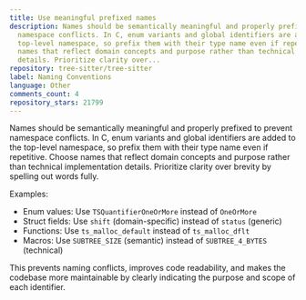 ```yaml
---
title: Use meaningful prefixed names
description: Names should be semantically meaningful and properly prefixed to prevent
  namespace conflicts. In C, enum variants and global identifiers are added to the
  top-level namespace, so prefix them with their type name even if repetitive. Choose
  names that reflect domain concepts and purpose rather than technical implementation
  details. Prioritize clarity over...
repository: tree-sitter/tree-sitter
label: Naming Conventions
language: Other
comments_count: 4
repository_stars: 21799
---
```


Names should be semantically meaningful and properly prefixed to prevent namespace conflicts. In C, enum variants and global identifiers are added to the top-level namespace, so prefix them with their type name even if repetitive. Choose names that reflect domain concepts and purpose rather than technical implementation details. Prioritize clarity over brevity by spelling out words fully.

Examples:
- Enum values: Use `TSQuantifierOneOrMore` instead of `OneOrMore`
- Struct fields: Use `shift` (domain-specific) instead of `status` (generic)
- Functions: Use `ts_malloc_default` instead of `ts_malloc_dflt`
- Macros: Use `SUBTREE_SIZE` (semantic) instead of `SUBTREE_4_BYTES` (technical)

This prevents naming conflicts, improves code readability, and makes the codebase more maintainable by clearly indicating the purpose and scope of each identifier.